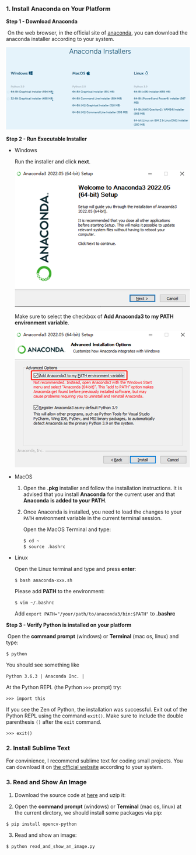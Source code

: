 ### 1. Install Anaconda on Your Platform

**Step 1 - Download Anaconda**

​      On the web browser, in the official site of [anaconda](https://www.anaconda.com/products/distribution#Downloads), you can download the anaconda installer according to your system.

![](images/anaconda.png)

**Step 2 - Run Executable Installer**

- Windows

  Run the installer and click **next**.

  ![](images/win-install.jpg)

  Make sure to select the checkbox of **Add Anaconda3 to my PATH environment variable**.

  ![](images/add-path.jpg)

- MacOS

  1. Open the **.pkg** installer and follow the installation instructions. It is advised that you install **Anaconda** for the current user and that **Anaconda** **is added to your PATH**.

  2. Once Anaconda is installed, you need to load the changes to your `PATH` environment variable in the current terminal session.

     Open the MacOS Terminal and type:

     ```
     $ cd ~
     $ source .bashrc
     ```

- Linux

  Open the Linux terminal and type and press **enter**:

  ```
  $ bash anaconda-xxx.sh
  ```

  Please add **PATH** to the environment:

  ```
  $ vim ~/.bashrc
  ```

  Add `export PATH="/your/path/to/anaconda3/bin:$PATH"` to **.bashrc**

**Step 3 - Verify Python is installed on your platform**

​     Open the **command prompt** (windows) or **Terminal** (mac os, linux) and type:	

```
$ python
```

You should see something like

```
Python 3.6.3 | Anaconda Inc. |
```

At the Python REPL (the Python `>>>` prompt) try:

```
>>> import this
```

If you see the Zen of Python, the installation was successful. Exit out of the Python REPL using the command `exit()`. Make sure to include the double parenthesis `()` after the `exit` command.

```
>>> exit()
```

### 2. Install Sublime Text

For convinience, I recommend sublime text for coding small projects. You can download it on [the official website](https://www.sublimetext.com/) according to your system.

### 3. Read and Show An Image

1. Download the source code at [here](https://github.com/Sierkinhane/Wenzhou-Kean-CPS-4893-W01/archive/refs/heads/master.zip) and uzip it:

2. Open the **command prompt** (windows) or **Terminal** (mac os, linux) at the current dirctory, we should install some packages via pip:

```
$ pip install opencv-python
```

3. Read and show an image:

```
$ python read_and_show_an_image.py
```

